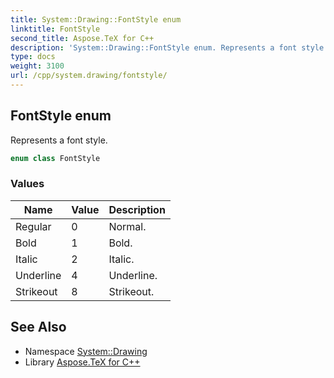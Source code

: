 ```yaml
---
title: System::Drawing::FontStyle enum
linktitle: FontStyle
second_title: Aspose.TeX for C++
description: 'System::Drawing::FontStyle enum. Represents a font style in C++.'
type: docs
weight: 3100
url: /cpp/system.drawing/fontstyle/
---
```

## FontStyle enum


Represents a font style.

```cpp
enum class FontStyle
```

### Values

| Name | Value | Description |
| --- | --- | --- |
| Regular | 0 | Normal. |
| Bold | 1 | Bold. |
| Italic | 2 | Italic. |
| Underline | 4 | Underline. |
| Strikeout | 8 | Strikeout. |

## See Also

* Namespace [System::Drawing](../)
* Library [Aspose.TeX for C++](../../)
